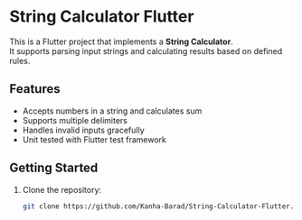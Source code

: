 # String Calculator Flutter

This is a Flutter project that implements a **String Calculator**.  
It supports parsing input strings and calculating results based on defined rules.

## Features
- Accepts numbers in a string and calculates sum
- Supports multiple delimiters
- Handles invalid inputs gracefully
- Unit tested with Flutter test framework

## Getting Started
1. Clone the repository:
   ```bash
   git clone https://github.com/Kanha-Barad/String-Calculator-Flutter.git
